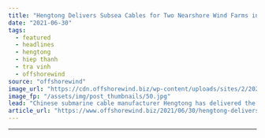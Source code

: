 ```yaml
---
title: "Hengtong Delivers Subsea Cables for Two Nearshore Wind Farms in Vietnam"
date: "2021-06-30"
tags: 
  - featured
  - headlines
  - hengtong
  - hiep thanh
  - tra vinh
  - offshorewind
source: "offshorewind"
image_url: "https://cdn.offshorewind.biz/wp-content/uploads/sites/2/2021/06/30141503/Hengtong-Tea-Vinh-and-Hiep-Thanh.jpg"
image_fp: "/assets/img/post_thumbnails/50.jpg"
lead: "Chinese submarine cable manufacturer Hengtong has delivered the 35 kV cables and accessories for"
article_url: "https://www.offshorewind.biz/2021/06/30/hengtong-delivers-subsea-cables-for-two-nearshore-wind-farms-in-vietnam/"
---
```


---
